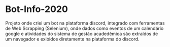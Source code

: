 # Bot-Info-2020
Projeto onde criei um bot na plataforma discord, integrado com ferramentas de Web Scrapping (Selenium), onde dados como eventos de um calendário google e atividades do sistema de gestão acadedêmica são extraídos de um navegador e exibidos diretamente na plataforma do discord.
